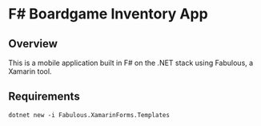 F# Boardgame Inventory App
===================================

## Overview

This is a mobile application built in F# on the .NET stack using Fabulous, a Xamarin tool.

## Requirements

```
dotnet new -i Fabulous.XamarinForms.Templates
```